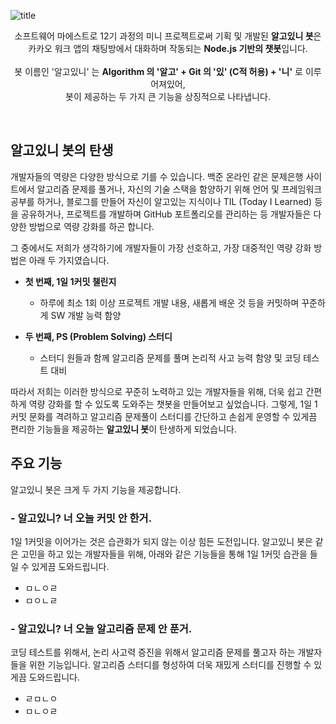 ![title](https://user-images.githubusercontent.com/30336663/116290582-9633a280-a7ce-11eb-9849-61d981b946f0.jpg)
<p align="center">소프트웨어 마에스트로 12기 과정의 미니 프로젝트로써 기획 및 개발된 <strong>알고있니 봇</strong>은<br>카카오 워크 앱의 채팅방에서 대화하며 작동되는 <strong>Node.js 기반의 챗봇</strong>입니다.<br><br>봇 이름인 '알고있니' 는 <strong>Algorithm 의 '알고' + Git 의 '있' (C적 허용) + '니'</strong> 로 이루어져있어,<br>봇이 제공하는 두 가지 큰 기능을 상징적으로 나타냅니다.</p>
&nbsp &nbsp 

## 알고있니 봇의 탄생
개발자들의 역량은 다양한 방식으로 기를 수 있습니다. 백준 온라인 같은 문제은행 사이트에서 알고리즘 문제를 풀거나, 자신의 기술 스택을 함양하기 위해 언어 및 프레임워크 공부를 하거나, 블로그를 만들어 자신이 알고있는 지식이나 TIL (Today I Learned) 등을 공유하거나, 프로젝트를 개발하며 GitHub 포트폴리오를 관리하는 등 개발자들은 다양한 방법으로 역량 강화를 하곤 합니다.

그 중에서도 저희가 생각하기에 개발자들이 가장 선호하고, 가장 대중적인 역량 강화 방법은 아래 두 가지였습니다.

- **첫 번째, 1일 1커밋 챌린지** 
  - 하루에 최소 1회 이상 프로젝트 개발 내용, 새롭게 배운 것 등을 커밋하며 꾸준하게 SW 개발 능력 함양
 
- **두 번째, PS (Problem Solving) 스터디** 
  - 스터디 원들과 함께 알고리즘 문제를 풀며 논리적 사고 능력 함양 및 코딩 테스트 대비

따라서 저희는 이러한 방식으로 꾸준히 노력하고 있는 개발자들을 위해, 더욱 쉽고 간편하게 역량 강화를 할 수 있도록 도와주는 챗봇을 만들어보고 싶었습니다. 그렇게, 1일 1커밋 문화를 격려하고 알고리즘 문제풀이 스터디를 간단하고 손쉽게 운영할 수 있게끔 편리한 기능들을 제공하는 **알고있니 봇**이 탄생하게 되었습니다.

## 주요 기능
알고있니 봇은 크게 두 가지 기능을 제공합니다.
### - 알고있니? 너 오늘 커밋 안 한거.
1일 1커밋을 이어가는 것은 습관화가 되지 않는 이상 힘든 도전입니다. 알고있니 봇은 같은 고민을 하고 있는 개발자들을 위해, 아래와 같은 기능들을 통해 1일 1커밋 습관을 들일 수 있게끔 도와드립니다.
  - ㅁㄴㅇㄹ
  - ㅁㅇㄴㄹ
### - 알고있니? 너 오늘 알고리즘 문제 안 푼거.
코딩 테스트를 위해서, 논리 사고력 증진을 위해서 알고리즘 문제를 풀고자 하는 개발자들을 위한 기능입니다. 알고리즘 스터디를 형성하여 더욱 재밌게 스터디를 진행할 수 있게끔 도와드립니다.
  - ㄹㅁㄴㅇ
  - ㅁㄴㅇㄹ

